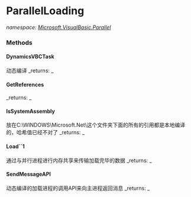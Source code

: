﻿
# ParallelLoading
_namespace: [Microsoft.VisualBasic.Parallel](N-Microsoft.VisualBasic.Parallel.md)_



### Methods

#### DynamicsVBCTask
动态编译
_returns: _
#### GetReferences

_returns: _
#### IsSystemAssembly
放在C:\WINDOWS\Microsoft.Net\这个文件夹下面的所有的引用都是本地编译的，哈希值已经不对了
_returns: _
#### Load``1
通过与并行进程进行内存共享来传输加载完毕的数据
_returns: _
#### SendMessageAPI
动态编译的加载进程的调用API来向主进程返回消息
_returns: _



